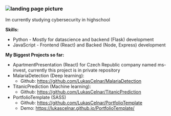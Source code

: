 ### ![landing page picture](https://ctrlv.cz/shots/2020/08/03/WDcW.png)

Im currently studying cybersecurity in highschool

**Skills:**
  * Python - Mostly for datascience and backend (Flask) development
  * JavaScript - Frontend (React) and Backed (Node, Express) development
  
**My Biggest Projects so far:**
  * ApartmentPresentation (React) for Czech Republic company named ms-invest, currently this project is in private repository
  * MalariaDetection (Deep learning): 
    * Github: https://github.com/LukasCelnar/MalariaDetection
  * TitanicPrediction (Machine learning): 
    * Github: https://github.com/LukasCelnar/TitanicPrediction
  * PortfolioTemplate (SASS)
    * Github: https://github.com/LukasCelnar/PortfolioTemplate
    * Demo: https://lukascelnar.github.io/PortfolioTemplate/
